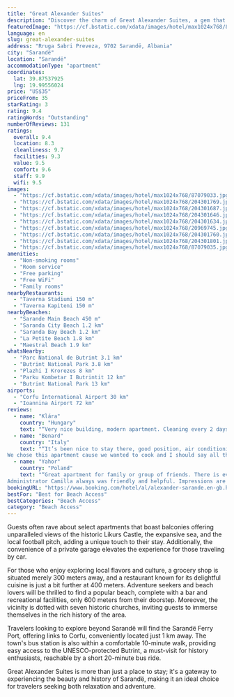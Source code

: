 ```yaml
---
title: "Great Alexander Suites"
description: "Discover the charm of Great Alexander Suites, a gem that stands out for its elegantly decorated, air-conditioned apartments complete with complimentary Wi-Fi and LCD satellite TVs in every room."
featuredImage: "https://cf.bstatic.com/xdata/images/hotel/max1024x768/87079033.jpg?k=66645e42ade8887f6459955da1d1fb34a70f0d98c39a62cbdf1ff7779037e4be&o=&hp=1"
language: en
slug: great-alexander-suites
address: "Rruga Sabri Preveza, 9702 Sarandë, Albania"
city: "Sarandë"
location: "Sarandë"
accommodationType: "apartment"
coordinates:
  lat: 39.87537925
  lng: 19.99556024
price: "US$35"
priceFrom: 35
starRating: 3
rating: 9.4
ratingWords: "Outstanding"
numberOfReviews: 131
ratings:
  overall: 9.4
  location: 8.3
  cleanliness: 9.7
  facilities: 9.3
  value: 9.5
  comfort: 9.6
  staff: 9.9
  wifi: 9.5
images:
  - "https://cf.bstatic.com/xdata/images/hotel/max1024x768/87079033.jpg?k=66645e42ade8887f6459955da1d1fb34a70f0d98c39a62cbdf1ff7779037e4be&o=&hp=1"
  - "https://cf.bstatic.com/xdata/images/hotel/max1024x768/204301769.jpg?k=fdb0864eac9f18c88dad2aaa281a8189503a27a6e3bbf1a164d2afff10677a7f&o=&hp=1"
  - "https://cf.bstatic.com/xdata/images/hotel/max1024x768/204301687.jpg?k=da4007bb884e40defbf74254a7973b68feadd3bcb03ab29244bbfee9bf338608&o=&hp=1"
  - "https://cf.bstatic.com/xdata/images/hotel/max1024x768/204301646.jpg?k=e48cd668ea466df1c05932062425fc81ede01e4d2538b9e8d2109fbd4aac93ad&o=&hp=1"
  - "https://cf.bstatic.com/xdata/images/hotel/max1024x768/204301634.jpg?k=6622ad5594f9d9e8d4ae2777136a2336d85fed3f31b46030297e3c807bdd626a&o=&hp=1"
  - "https://cf.bstatic.com/xdata/images/hotel/max1024x768/20969745.jpg?k=3bf1d3693ff7232d4ea730442bfe7e38dd6a48788c9e0a2ba90b155a8ddbb3bd&o=&hp=1"
  - "https://cf.bstatic.com/xdata/images/hotel/max1024x768/204301760.jpg?k=49f52a2a4a20d83453ddc1b36ee1926ba672392fc45bd630273d8edff20f7e19&o=&hp=1"
  - "https://cf.bstatic.com/xdata/images/hotel/max1024x768/204301801.jpg?k=4af63dd120c915fa848b22891d4c4c85bcc3bd2ce9c1de02a1c3fc4fa2095664&o=&hp=1"
  - "https://cf.bstatic.com/xdata/images/hotel/max1024x768/87079035.jpg?k=6b4ba30f006a57f55e31237d5d08ec7e2dde6487cd1b53dd170f889cf6727a56&o=&hp=1"
amenities:
  - "Non-smoking rooms"
  - "Room service"
  - "Free parking"
  - "Free WiFi"
  - "Family rooms"
nearbyRestaurants:
  - "Taverna Stadiumi 150 m"
  - "Taverna Kapiteni 150 m"
nearbyBeaches:
  - "Sarande Main Beach 450 m"
  - "Saranda City Beach 1.2 km"
  - "Saranda Bay Beach 1.2 km"
  - "La Petite Beach 1.8 km"
  - "Maestral Beach 1.9 km"
whatsNearby:
  - "Parc National de Butrint 3.1 km"
  - "Butrint National Park 3.8 km"
  - "Plazhi I Krorezes 8 km"
  - "Parku Kombetar I Butrintit 12 km"
  - "Butrint National Park 13 km"
airports:
  - "Corfu International Airport 30 km"
  - "Ioannina Airport 72 km"
reviews:
  - name: "Klára"
    country: "Hungary"
    text: "“Very nice building, modern apartment. Cleaning every 2 days. Kamela,our host was professional, very nice. I recommend this place 10/10”"
  - name: "Benard"
    country: "Italy"
    text: "“It’s been nice to stay there, good position, air conditioning in every room which made the experience much better.
We chose this apartment cause we wanted to cook and I should say all the tools were pretty much provided.”"
  - name: "Yahor"
    country: "Poland"
    text: "“Great apartment for family or group of friends. There is everything necessary for comfortable living and recreation.
Administrator Camilla always was friendly and helpful. Impressions are very good. I recommend this place to families.”"
bookingURL: "https://www.booking.com/hotel/al/alexander-sarande.en-gb.html?aid=8035640"
bestFor: "Best for Beach Access"
bestCategories: "Beach Access"
category: "Beach Access"
---
```


Guests often rave about select apartments that boast balconies offering unparalleled views of the historic Likurs Castle, the expansive sea, and the local football pitch, adding a unique touch to their stay. Additionally, the convenience of a private garage elevates the experience for those traveling by car.

For those who enjoy exploring local flavors and culture, a grocery shop is situated merely 300 meters away, and a restaurant known for its delightful cuisine is just a bit further at 400 meters. Adventure seekers and beach lovers will be thrilled to find a popular beach, complete with a bar and recreational facilities, only 600 meters from their doorstep. Moreover, the vicinity is dotted with seven historic churches, inviting guests to immerse themselves in the rich history of the area.

Travelers looking to explore beyond Sarandë will find the Sarandë Ferry Port, offering links to Corfu, conveniently located just 1 km away. The town's bus station is also within a comfortable 10-minute walk, providing easy access to the UNESCO-protected Butrint, a must-visit for history enthusiasts, reachable by a short 20-minute bus ride.

Great Alexander Suites is more than just a place to stay; it's a gateway to experiencing the beauty and history of Sarandë, making it an ideal choice for travelers seeking both relaxation and adventure.